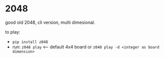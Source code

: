 # 2048

good old 2048, cli version, multi dimesional.

to play:

- `pip install z048`
- run: `z048 play` <-- default 4x4 board
  or `z048 play -d <integer as board dimension>`
